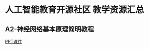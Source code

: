 # 人工智能教育开源社区 教学资源汇总

## A2-神经网络基本原理简明教程

[PPT课件](https://github.com/microsoft/ai-edu/tree/gh-pages/A-基础教程/A2-神经网络基本原理简明教程/PPT)